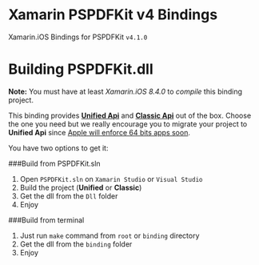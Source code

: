 Xamarin PSPDFKit v4 Bindings
============================

Xamarin.iOS Bindings for PSPDFKit `v4.1.0`

Building PSPDFKit.dll
=====================

**Note:** You must have at least *Xamarin.iOS 8.4.0* to _compile_ this binding project.

This binding provides **[Unified Api](http://developer.xamarin.com/guides/cross-platform/macios/unified/)** and **[Classic Api](http://developer.xamarin.com/guides/cross-platform/macios/)** out of the box. Choose the one you need but we really encourage you to migrate your project to **Unified Api** since [Apple will enforce 64 bits apps soon](http://developer.apple.com/news/?id=10202014a).

You have two options to get it:

###Build from PSPDFKit.sln

1. Open `PSPDFKit.sln` on `Xamarin Studio` or `Visual Studio`
2. Build the project (**Unified** or **Classic**)
3. Get the dll from the `Dll` folder
4. Enjoy 

###Build from terminal

1. Just run `make` command from `root` or `binding` directory
2. Get the dll from the `binding` folder
3. Enjoy

